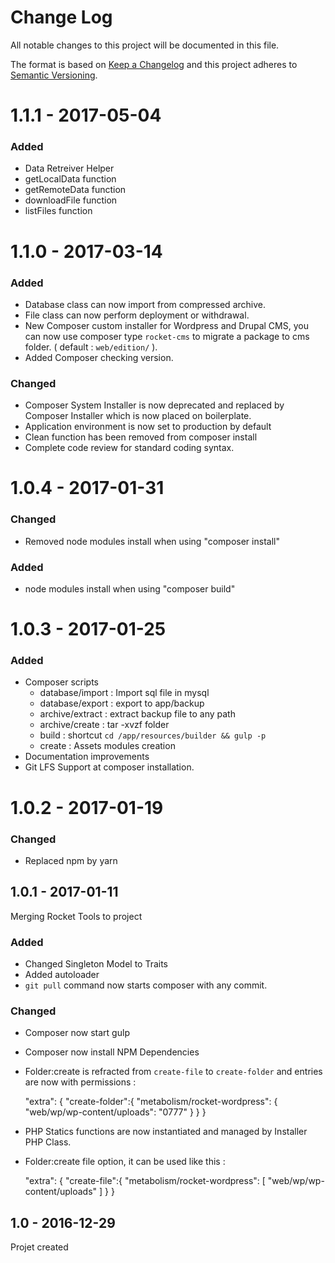 # Change Log
All notable changes to this project will be documented in this file.

The format is based on [Keep a Changelog](http://keepachangelog.com/) 
and this project adheres to [Semantic Versioning](http://semver.org/).

# 1.1.1 - 2017-05-04
### Added
* Data Retreiver Helper
* getLocalData function
* getRemoteData function
* downloadFile function
* listFiles function

# 1.1.0 - 2017-03-14
### Added
* Database class can now import from compressed archive.
* File class can now perform deployment or withdrawal.
* New Composer custom installer for Wordpress and Drupal CMS, you can now use composer type `rocket-cms` to migrate a package to cms folder. ( default : `web/edition/` ).
* Added Composer checking version.
### Changed
* Composer System Installer is now deprecated and replaced by Composer Installer which is now placed on boilerplate.
* Application environment is now set to production by default
* Clean function has been removed from composer install
* Complete code review for standard coding syntax.

# 1.0.4 - 2017-01-31
### Changed
* Removed node modules install when using "composer install"
### Added
* node modules install when using "composer build"


# 1.0.3 - 2017-01-25
### Added
* Composer scripts
    * database/import : Import sql file in mysql
    * database/export : export to app/backup
    * archive/extract : extract backup file to any path
    * archive/create : tar -xvzf folder
    * build : shortcut `cd /app/resources/builder && gulp -p`
    * create : Assets modules creation
* Documentation improvements
* Git LFS Support at composer installation.


# 1.0.2 - 2017-01-19
### Changed
* Replaced npm by yarn

## 1.0.1 - 2017-01-11 ##
Merging Rocket Tools to project
### Added
* Changed Singleton Model to Traits
* Added autoloader
* `git pull` command now starts composer with any commit.
### Changed 
* Composer now start gulp
* Composer now install NPM Dependencies
* Folder:create is refracted from `create-file` to `create-folder` and entries are now with permissions :


     "extra": {
         "create-folder":{
             "metabolism/rocket-wordpress": {
                 "web/wp/wp-content/uploads": "0777"
             }
         }
     }
* PHP Statics functions are now instantiated and managed by Installer PHP Class.
* Folder:create file option, it can be used like this : 


     "extra": {
         "create-file":{
             "metabolism/rocket-wordpress": [
                 "web/wp/wp-content/uploads"
             ]
         }
     }
     
     
## 1.0 - 2016-12-29 ##
Projet created
